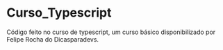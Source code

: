 # Curso_Typescript

Código feito no curso de typescript, um curso básico disponibilizado por Felipe Rocha do Dicasparadevs.
